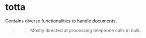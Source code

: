 # totta
Contains diverse functionalities to handle documents.
>> Mostly directed at processing telephone calls in bulk.

